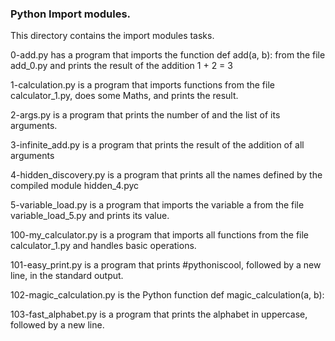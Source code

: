 ### Python Import modules.

This directory contains the import modules tasks.

0-add.py has a program that imports the function def add(a, b): from the file add_0.py and prints the result of the addition 1 + 2 = 3

1-calculation.py is a program that imports functions from the file calculator_1.py, does some Maths, and prints the result.

2-args.py is a program that prints the number of and the list of its arguments.

3-infinite_add.py is a program that prints the result of the addition of all arguments

4-hidden_discovery.py is a program that prints all the names defined by the compiled module hidden_4.pyc

5-variable_load.py is a program that imports the variable a from the file variable_load_5.py and prints its value.

100-my_calculator.py is a program that imports all functions from the file calculator_1.py and handles basic operations.

101-easy_print.py is a program that prints #pythoniscool, followed by a new line, in the standard output.

102-magic_calculation.py is the Python function def magic_calculation(a, b):

103-fast_alphabet.py is a program that prints the alphabet in uppercase, followed by a new line.

